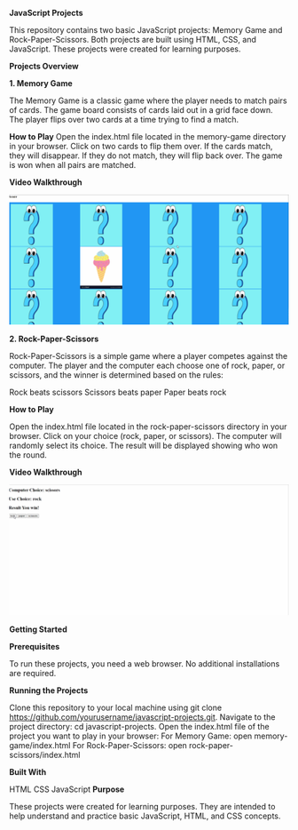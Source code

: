 **JavaScript Projects**

This repository contains two basic JavaScript projects: Memory Game and Rock-Paper-Scissors. Both projects are built using HTML, CSS, and JavaScript. These projects were created for learning purposes.




**Projects Overview**

**1. Memory Game**

The Memory Game is a classic game where the player needs to match pairs of cards. The game board consists of cards laid out in a grid face down. The player flips over two cards at a time trying to find a match.


**How to Play**
Open the index.html file located in the memory-game directory in your browser.
Click on two cards to flip them over.
If the cards match, they will disappear.
If they do not match, they will flip back over.
The game is won when all pairs are matched.

**Video Walkthrough**

![](https://github.com/vaishnaviingole/JavascrpitHandsOn/blob/main/memory.gif)

**2. Rock-Paper-Scissors**

Rock-Paper-Scissors is a simple game where a player competes against the computer. The player and the computer each choose one of rock, paper, or scissors, and the winner is determined based on the rules:

Rock beats scissors
Scissors beats paper
Paper beats rock

**How to Play**

Open the index.html file located in the rock-paper-scissors directory in your browser.
Click on your choice (rock, paper, or scissors).
The computer will randomly select its choice.
The result will be displayed showing who won the round.

**Video Walkthrough**

![](
https://github.com/vaishnaviingole/JavascrpitHandsOn/blob/main/rockpaper.gif)

**Getting Started**

**Prerequisites**

To run these projects, you need a web browser. No additional installations are required.

**Running the Projects**

Clone this repository to your local machine using git clone https://github.com/yourusername/javascript-projects.git.
Navigate to the project directory: cd javascript-projects.
Open the index.html file of the project you want to play in your browser:
For Memory Game: open memory-game/index.html
For Rock-Paper-Scissors: open rock-paper-scissors/index.html

**Built With**

HTML
CSS
JavaScript
**Purpose**

These projects were created for learning purposes. They are intended to help understand and practice basic JavaScript, HTML, and CSS concepts.


